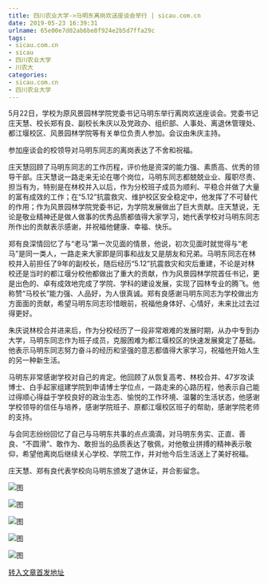 ```yaml
---
title: 四川农业大学->马明东离岗欢送座谈会举行 | sicau.com.cn
date: 2019-05-23 16:39:31
urlname: 65e00e7d02ab6be8f924e2b5d7ffa29c
tags: 
- sicau.com.cn
- sicau
- 四川农业大学
- 川农大
categories:
- sicau.com.cn
- 四川农业大学
---
```



5月22日，学校为原风景园林学院党委书记马明东举行离岗欢送座谈会。党委书记庄天慧、校长郑有良、副校长朱庆以及党政办、组织部、人事处、离退休管理处、都江堰校区、风景园林学院等有关单位负责人参加。会议由朱庆主持。

参加座谈会的校领导对马明东同志的离岗表达了不舍和祝福。

庄天慧回顾了马明东同志的工作历程，评价他是资深的能力强、素质高、优秀的领导干部。庄天慧说一路走来无论在哪个岗位，马明东同志都兢兢业业、履职尽责、担当有为，特别是在林校并入以后，作为分校班子成员为顺利、平稳合并做了大量的富有成效的工作；在“5.12”抗震救灾、维护校区安全稳定中，他发挥了不可替代的作用；作为风景园林学院党委书记，为学院发展做出了巨大贡献。庄天慧说，无论是敬业精神还是做人做事的优秀品质都值得大家学习，她代表学校对马明东同志所作出的贡献表示感谢，并祝福他健康、幸福、快乐。

郑有良深情回忆了与“老马”第一次见面的情景，他说，初次见面时就觉得与“老马”是同一类人，一路走来大家即是同事和战友又是朋友和兄弟。马明东同志在林校并入前担任了9年的副校长，随后经历“5.12”抗震救灾和灾后重建，不论是对林校还是当时的都江堰分校他都做出了重大的贡献，作为风景园林学院首任书记，更是出色的、卓有成效地完成了学院、学科的建设发展，实现了园林专业的腾飞。他称赞“马校长”能力强、人品好，为人很真诚。郑有良感谢马明东同志为学校做出方方面面的贡献，希望马明东同志珍惜眼前，祝福他身体好、心情好，未来比过去过得更好。

朱庆说林校合并进来后，作为分校经历了一段非常艰难的发展时期，从办中专到办大学，马明东同志作为班子成员，克服困难为都江堰校区的快速发展奠定了基础。他表示马明东同志努力奋斗的经历和坚强的意志都值得大家学习，祝福他开始人生的另一种新生活。

马明东非常感谢学校对自己的肯定。他回顾了从恢复高考、林校合并、47岁攻读博士、白手起家组建学院到申请博士学位点，一路走来的心路历程，他表示自己能过得顺心得益于学校良好的政治生态、愉悦的工作环境、温馨的生活状态，他感谢学校领导的信任与培养，感谢学院班子、原都江堰校区班子的帮助，感谢学院老师的支持。

与会同志纷纷回忆了自己与马明东共事的点点滴滴，对马明东务实、正直、善良、“不圆滑”、敢作为、敢担当的品质表达了敬佩，对他敬业拼搏的精神表示敬仰，希望他离岗后继续关心学校、学院工作，并对他今后生活送上了美好祝福。

庄天慧、郑有良代表学校向马明东颁发了退休证，并合影留念。



![图](https://news.sicau.edu.cn/__local/5/5D/BF/785516A8F45258BA6EEAA267129_7A449415_189DF.jpg)

![图](https://news.sicau.edu.cn/__local/2/38/4C/5C3657C171AB0659EC170D8D04B_4F4AA8D3_12BCB.jpg)

![图](https://news.sicau.edu.cn/__local/1/95/CC/850EBE6008B4ED8B02D05B152E0_EC315830_1321A.jpg)

![图](https://news.sicau.edu.cn/__local/0/35/C9/F1CB3E97FDAB10091BF3B4DE685_68CEDE81_F331.jpg)

![图](https://news.sicau.edu.cn/__local/F/C7/BD/9F5EE031C182540850C4D06AF48_70009778_16379.jpg)

[转入文章首发地址](https://news.sicau.edu.cn/info/1078/51670.htm)